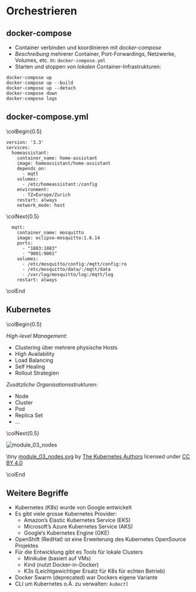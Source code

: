 Orchestrieren
=============


docker-compose
--------------

* Container verbinden und koordinieren mit *docker-compose*
* *Beschreibung* mehrerer Container, Port-Forwardings, Netzwerke, Volumes, etc. in: `docker-compose.yml`
* Starten und stoppen von *lokalen* Container-Infrastrukturen:

~~~ {.bash}
docker-compose up
docker-compose up --build
docker-compose up --detach
docker-compose down
docker-compose logs
~~~


docker-compose.yml
----------------

\colBegin{0.5}

~~~ {.yaml}
version: '3.3'
services:
  homeassistant:
    container_name: home-assistant
    image: homeassistant/home-assistant
    depends_on:
      - mqtt
    volumes:
      - /etc/homeassistant:/config
    environment:
      - TZ=Europe/Zurich
    restart: always
    network_mode: host
~~~

\colNext{0.5}

~~~ {.yaml}
  mqtt:
    container_name: mosquitto
    image: eclipse-mosquitto:1.6.14
    ports:
      - "1883:1883"
      - "9001:9001"
    volumes:
      - /etc/mosquitto/config:/mqtt/config:ro
      - /etc/mosquitto/data/:/mqtt/data
      - /var/log/mosquitto/log:/mqtt/log
    restart: always
~~~

\colEnd


Kubernetes
----------

\colBegin{0.5}

*High-level Management*:

* Clustering über mehrere physische Hosts
* High Availability
* Load Balancing
* Self Healing
* Rollout Strategien

*Zusätzliche Organisationsstrukturen*:

* Node
* Cluster
* Pod
* Replica Set
* ...

\colNext{0.5}

![module_03_nodes](images/module_03_nodes.png)

\tiny
[module_03_nodes.svg](https://d33wubrfki0l68.cloudfront.net/5cb72d407cbe2755e581b6de757e0d81760d5b86/a9df9/docs/tutorials/kubernetes-basics/public/images/module_03_nodes.svg)
by [The Kubernetes Authors](https://kubernetes.io/de/docs/tutorials/kubernetes-basics/explore/explore-intro/)
licensed under [CC BY 4.0](https://github.com/kubernetes/website/blob/main/LICENSE)

\colEnd


Weitere Begriffe
----------------

* Kubernetes (*K8s*) wurde von Google entwickelt
* Es gibt viele grosse Kubernetes Provider:
  * Amazon’s Elastic Kubernetes Service (EKS)
  * Microsoft’s Azure Kubernetes Service (AKS)
  * Google’s Kubernetes Engine (GKE)
* OpenShift (RedHat) ist eine Erweiterung des Kubernetes OpenSource Projektes
* Für die Entwicklung gibt es Tools für lokale Clusters
  * Minikube (basiert auf VMs)
  * Kind (nutzt Docker-in-Docker)
  * K3s (Leichtgewichtiger Ersatz für K8s für echten Betrieb)
* Docker Swarm (deprecated) war Dockers eigene Variante
* CLI um Kubernetes o.Ä. zu verwalten: *`kubectl`*
